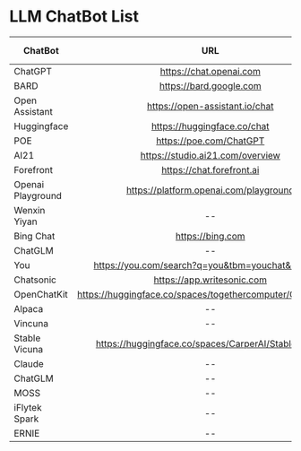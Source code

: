 # LLM ChatBot List



| ChatBot       | URL           | Parameter  | Tokens  | Output Quality
| ------------- |:---------------------------:| -----:| ------:|------:|
| ChatGPT | https://chat.openai.com |--|--| A |
| BARD | https://bard.google.com |--|--| A |
| Open Assistant |  https://open-assistant.io/chat |--|--| B |
| Huggingface |  https://huggingface.co/chat |--|--| B |
| POE |  https://poe.com/ChatGPT |--|--| A |
| AI21 | https://studio.ai21.com/overview |--|--| B |
| Forefront | https://chat.forefront.ai |--|--| B | 
| Openai Playground | https://platform.openai.com/playground |--|--| B |
| Wenxin Yiyan |-- |--|--| B |
| Bing Chat | https://bing.com |--|--| B |
| ChatGLM  |-- |--|--| B |
| You | https://you.com/search?q=you&tbm=youchat&cfr=chat|--|--| B |
| Chatsonic |  https://app.writesonic.com |--|--| B |
| OpenChatKit | https://huggingface.co/spaces/togethercomputer/OpenChatKit |--|--| B |
| Alpaca |-- |--|--| B |
| Vincuna |-- |--|--| B |
|Stable Vicuna | https://huggingface.co/spaces/CarperAI/StableVicuna|--|--| B |
| Claude |-- |--|--| B |
| ChatGLM |-- |--|--| B |
| MOSS |-- |--|--| B |
| iFlytek Spark |-- |--|--| B |
| ERNIE |-- |--|--| B |

